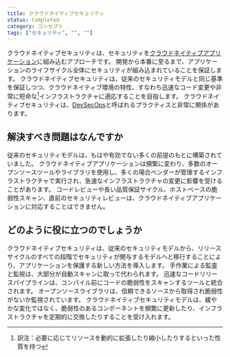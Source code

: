```yaml
---
title: クラウドネイティブセキュリティ
status: Completed
category: コンセプト
tags: ["セキュリティ", "", ""]
---
```


クラウドネイティブセキュリティは、セキュリティを[クラウドネイティブアプリケーション](/ja/cloud-native-apps/)に組み込むアプローチです。
開発から本番に至るまで、アプリケーションのライフサイクル全体にセキュリティが組み込まれていることを保証します。
クラウドネイティブセキュリティは、従来のセキュリティモデルと同じ基準を保証しつつ、クラウドネイティブ環境の特性、すなわち迅速なコード変更や非常に短命な[^1]インフラストラクチャに適応することを目指します。
クラウドネイティブセキュリティは、[DevSecOps](/ja/devsecops/)と呼ばれるプラクティスと非常に関係があります。

[^1]: 訳注：必要に応じてリソースを動的に拡張したり縮小したりするといった性質を持つ

## 解決すべき問題はなんですか

従来のセキュリティモデルは、もはや有効でない多くの前提のもとに構築されていました。
クラウドネイティブアプリケーションは頻繁に変わり、多数のオープンソースツールやライブラリを使用し、多くの場合ベンダーが管理するインフラストラクチャで実行され、急速なインフラストラクチャの変更に影響を受けることがあります。
コードレビューや長い品質保証サイクル、ホストベースの脆弱性スキャン、直前のセキュリティレビューは、クラウドネイティブアプリケーションに対応することはできません。

## どのように役に立つのでしょうか

クラウドネイティブセキュリティは、従来のセキュリティモデルから、リリースサイクルのすべての段階でセキュリティが関与するモデルへと移行することにより、アプリケーションを保護する新しい方法を導入します。
手作業による監査と監視は、大部分が自動スキャンに取って代わられます。
迅速なコードリリースパイプラインは、コンパイル前にコードの脆弱性をスキャンするツールと統合されます。
オープンソースライブラリは、信頼できるソースから取得され脆弱性がないか監視されています。
クラウドネイティブセキュリティモデルは、緩やかな変化ではなく、脆弱性のあるコンポーネントを頻繁に更新したり、インフラストラクチャを定期的に交換したりすることを受け入れます。
